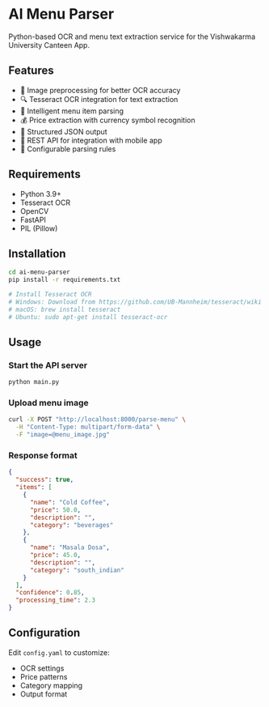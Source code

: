 # AI Menu Parser

Python-based OCR and menu text extraction service for the Vishwakarma University Canteen App.

## Features

- 📸 Image preprocessing for better OCR accuracy
- 🔍 Tesseract OCR integration for text extraction
- 🧠 Intelligent menu item parsing
- 💰 Price extraction with currency symbol recognition
- 📝 Structured JSON output
- 🚀 REST API for integration with mobile app
- 🔧 Configurable parsing rules

## Requirements

- Python 3.9+
- Tesseract OCR
- OpenCV
- FastAPI
- PIL (Pillow)

## Installation

```bash
cd ai-menu-parser
pip install -r requirements.txt

# Install Tesseract OCR
# Windows: Download from https://github.com/UB-Mannheim/tesseract/wiki
# macOS: brew install tesseract
# Ubuntu: sudo apt-get install tesseract-ocr
```

## Usage

### Start the API server
```bash
python main.py
```

### Upload menu image
```bash
curl -X POST "http://localhost:8000/parse-menu" \
  -H "Content-Type: multipart/form-data" \
  -F "image=@menu_image.jpg"
```

### Response format
```json
{
  "success": true,
  "items": [
    {
      "name": "Cold Coffee",
      "price": 50.0,
      "description": "",
      "category": "beverages"
    },
    {
      "name": "Masala Dosa",
      "price": 45.0,
      "description": "",
      "category": "south_indian"
    }
  ],
  "confidence": 0.85,
  "processing_time": 2.3
}
```

## Configuration

Edit `config.yaml` to customize:
- OCR settings
- Price patterns
- Category mapping
- Output format
